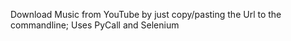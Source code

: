 Download Music from YouTube by just copy/pasting the Url to the commandline; Uses PyCall and Selenium
